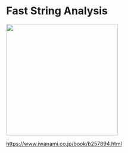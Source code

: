 # Fast String Analysis

<img src="https://www.iwanami.co.jp//images/book/257894.jpg" width="300px">

https://www.iwanami.co.jp/book/b257894.html

